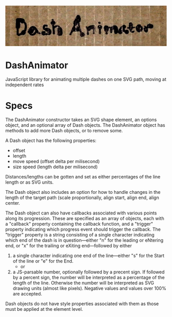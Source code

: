 ![DashAnimator logo](dash-animator-logo.jpg)
# DashAnimator
JavaScript library for animating multiple dashes on one SVG path, moving at independent rates

# Specs
The DashAnimator constructor takes an SVG shape element, an options object, and an optional array of Dash objects. The DashAnimator object has methods to add more Dash objects, or to remove some.

A Dash object has the following properties:

- offset
- length
- move speed (offset delta per milisecond)
- size speed (length delta per milisecond)

Distances/lengths can be gotten and set as either percentages of the line length or as SVG units.

The Dash object also includes an option for how to handle changes in the length of the target path (scale proportionally, align start, align end, align center.

The Dash object can also have callbacks associated with various points along its progression. These are specified as an array of objects, each with a "callback" property containing the callback function, and a "trigger" property indicating which progress event should trigger the callback.
The "trigger" property is a string consisting of a single character indicating which end of the dash is in question—either "n" for the leading or eNtering end, or "x" for the trailing or eXiting end—followed by either
1) a single character indicating one end of the line—either "s" for the Start of the line or "e" for the End.
	- or
2) a JS-parsable number, optionally followed by a precent sign. If followed by a percent sign, the number will be interpreted as a percentage of the length of the line. Otherwise the number will be interpreted as SVG drawing units (almost like pixels). Negative values and values over 100% are accepted.

Dash objects do not have style properties associated with them as those must be applied at the element level.
